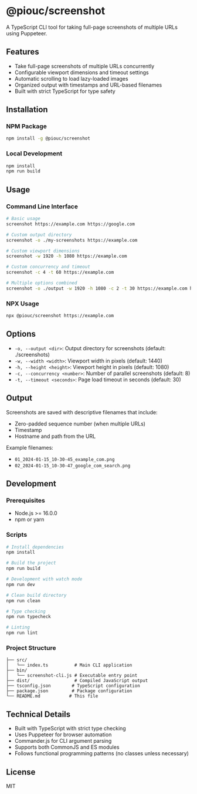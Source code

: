 # @piouc/screenshot

A TypeScript CLI tool for taking full-page screenshots of multiple URLs using Puppeteer.

## Features

- Take full-page screenshots of multiple URLs concurrently
- Configurable viewport dimensions and timeout settings
- Automatic scrolling to load lazy-loaded images
- Organized output with timestamps and URL-based filenames
- Built with strict TypeScript for type safety

## Installation

### NPM Package

```bash
npm install -g @piouc/screenshot
```

### Local Development

```bash
npm install
npm run build
```

## Usage

### Command Line Interface

```bash
# Basic usage
screenshot https://example.com https://google.com

# Custom output directory
screenshot -o ./my-screenshots https://example.com

# Custom viewport dimensions
screenshot -w 1920 -h 1080 https://example.com

# Custom concurrency and timeout
screenshot -c 4 -t 60 https://example.com

# Multiple options combined
screenshot -o ./output -w 1920 -h 1080 -c 2 -t 30 https://example.com https://google.com
```

### NPX Usage

```bash
npx @piouc/screenshot https://example.com
```

## Options

- `-o, --output <dir>`: Output directory for screenshots (default: ./screenshots)
- `-w, --width <width>`: Viewport width in pixels (default: 1440)
- `-h, --height <height>`: Viewport height in pixels (default: 1080)
- `-c, --concurrency <number>`: Number of parallel screenshots (default: 8)
- `-t, --timeout <seconds>`: Page load timeout in seconds (default: 30)

## Output

Screenshots are saved with descriptive filenames that include:
- Zero-padded sequence number (when multiple URLs)
- Timestamp
- Hostname and path from the URL

Example filenames:
- `01_2024-01-15_10-30-45_example_com.png`
- `02_2024-01-15_10-30-47_google_com_search.png`

## Development

### Prerequisites

- Node.js >= 16.0.0
- npm or yarn

### Scripts

```bash
# Install dependencies
npm install

# Build the project
npm run build

# Development with watch mode
npm run dev

# Clean build directory
npm run clean

# Type checking
npm run typecheck

# Linting
npm run lint
```

### Project Structure

```
├── src/
│   └── index.ts          # Main CLI application
├── bin/
│   └── screenshot-cli.js # Executable entry point
├── dist/                 # Compiled JavaScript output
├── tsconfig.json        # TypeScript configuration
├── package.json         # Package configuration
└── README.md           # This file
```

## Technical Details

- Built with TypeScript with strict type checking
- Uses Puppeteer for browser automation
- Commander.js for CLI argument parsing
- Supports both CommonJS and ES modules
- Follows functional programming patterns (no classes unless necessary)

## License

MIT
